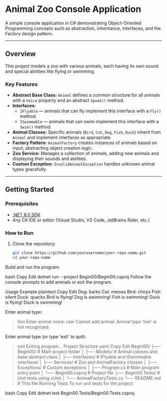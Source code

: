 # Animal Zoo Console Application

A simple console application in C# demonstrating Object-Oriented Programming concepts such as abstraction, inheritance, interfaces, and the Factory design pattern.

---

## Overview

This project models a zoo with various animals, each having its own sound and special abilities like flying or swimming.

### Key Features

- **Abstract Base Class:** `Animal` defines a common structure for all animals with a `Voice` property and an abstract `Speak()` method.
- **Interfaces:**  
  - `IFlyable` — animals that can fly implement this interface with a `Fly()` method.  
  - `ISwimmable` — animals that can swim implement this interface with a `Swim()` method.
- **Animal Classes:** Specific animals (`Bird`, `Cat`, `Dog`, `Fish`, `Duck`) inherit from `Animal` and implement interfaces as appropriate.
- **Factory Pattern:** `AnimalFactory` creates instances of animals based on input, abstracting object creation logic.
- **Zoo Service:** Manages a collection of animals, adding new animals and displaying their sounds and abilities.
- **Custom Exception:** `InvalidAnimalException` handles unknown animal types gracefully.

---

## Getting Started

### Prerequisites

- [.NET 8.0 SDK](https://dotnet.microsoft.com/en-us/download/dotnet/8.0)
- Any C# IDE or editor (Visual Studio, VS Code, JetBrains Rider, etc.)

### How to Run

1. Clone the repository:

   ```bash
   git clone https://github.com/yourusername/your-repo-name.git
   cd your-repo-name


Build and run the program:

bash
Copy
Edit
dotnet run --project Begin00/Begin00.csproj
Follow the console prompts to add animals or exit the program.

Usage Example
plaintext
Copy
Edit
Dog: barks
Cat: meows
Bird: chirps
Fish: silent
Duck: quacks
Bird is flying!
Dog is swimming!
Fish is swimming!
Duck is flying!
Duck is swimming!

Enter animal type:
> lion
Enter animal voice:
> roar
Cannot add animal: Animal type 'lion' is not recognized.

Enter animal type (or type 'exit' to quit):
> exit
Exiting program...
Project Structure
yaml
Copy
Edit
Begin00/
├── Begin00/             # Main project folder
│   ├── Models/          # Animal classes and base abstract class
│   ├── Interfaces/      # IFlyable and ISwimmable interfaces
│   ├── Services/        # Zoo and AnimalFactory classes
│   ├── Exceptions/      # Custom exceptions
│   ├── Program.cs       # Main program entry point
│   └── Begin00.csproj   # Project file
├── Begin00.Tests/       # Unit tests using xUnit
│   └── AnimalFactoryTests.cs
└── README.md            # This file
Running Tests
To run unit tests for the project:

bash
Copy
Edit
dotnet test Begin00.Tests/Begin00.Tests.csproj

